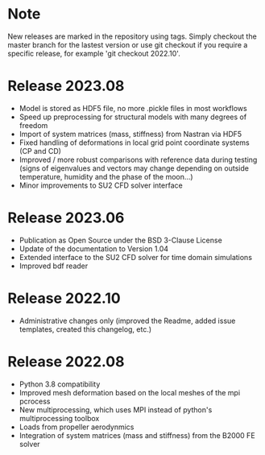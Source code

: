# Note
New releases are marked in the repository using tags. Simply checkout the master branch for the lastest version or use git checkout if you require a specific release, for example 'git checkout 2022.10'.

# Release 2023.08
- Model is stored as HDF5 file, no more .pickle files in most workflows
- Speed up preprocessing for structural models with many degrees of freedom
- Import of system matrices (mass, stiffness) from Nastran via HDF5
- Fixed handling of deformations in local grid point coordinate systems (CP and CD)
- Improved / more robust comparisons with reference data during testing (signs of eigenvalues and vectors may change depending on outside temperature, humidity and the phase of the moon...)
- Minor improvements to SU2 CFD solver interface

# Release 2023.06
- Publication as Open Source under the BSD 3-Clause License 
- Update of the documentation to Version 1.04
- Extended interface to the SU2 CFD solver for time domain simulations
- Improved bdf reader

# Release 2022.10
- Administrative changes only (improved the Readme, added issue templates, created this changelog, etc.)

# Release 2022.08
- Python 3.8 compatibility
- Improved mesh deformation based on the local meshes of the mpi pcrocess
- New multiprocessing, which uses MPI instead of python's multiprocessing toolbox
- Loads from propeller aerodynmics
- Integration of system matrices (mass and stiffness) from the B2000 FE solver
